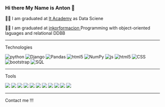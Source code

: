 ### Hi there My Name is Anton 👋

👨‍🔬 I am graduated at <a href="https://www.barcelonactiva.cat/es/itacademy" Target="_blank">It Academy<a/> as Data Sciene

👨‍🔬 I am graduated  at <a href="https://inkorformacion.com/" Target="_blank" > inkorformacion <a/> Programming with object-oriented laguages and relational DDBB

<hr>
  
Technologies

   <div>
            <img alt="python" src="https://img.shields.io/badge/python-%2314354C.svg?style=flat&logo=python&logoColor=white"/></li>
            <img alt="Django" src="https://img.shields.io/badge/-Django-563D7C?Color=white" >
            <img alt="Pandas" src="https://img.shields.io/badge/pandas-%23150458.svg?style=flat&logo=pandas&logoColor=white"/> </li>
            <img alt= "html5"src="https://img.shields.io/badge/-FLASK-Color=white"></li> 
            <img alt="NumPy" src="https://img.shields.io/badge/numpy-%23013243.svg?style=flat&logo=numpy&logoColor=white" /></li>
            <img alt ="js" src="https://img.shields.io/badge/javascript-%23323330.svg?style=flat&logo=javascript&logoColor=%23F7DF1E"></li>
            <img alt= "html5"src="https://img.shields.io/badge/-HTML5-E34F26?style=flat&logo=html5&logoColor=white"></li> 
            <img alt ="CSS" src="https://img.shields.io/badge/-CSS3-1572B6?style=flat&logo=css3&logoColor=white"></li>
            <img alt="bootstrap"src="https://img.shields.io/badge/-Bootstrap-563D7C?style=flat&logo=bootstrap&logoColor=white"></li>
            <img alt ="SQL" src="https://img.shields.io/badge/SQL-%23323330.svg?style=flat&logo=sql&logoColor=%23F7DF1E"></li>
    </div>

<hr>

Tools

  <div>
        <p>
            <img src="https://img.shields.io/badge/-SQL Server-4DB33D?style=flat&logo=sql&logoColor=FFFFFF">
            <img src="https://img.shields.io/badge/-MySQL-F29111?style=flat&logo=mysql&logoColor=FFFFFF">
            <img src ="https://img.shields.io/badge/sqlite-%2307405e.svg?&style=flat&logo=sqlite&logoColor=white"/>
            <img src="http://img.shields.io/badge/-Github-000000?style=flat&logo=github&logoColor=FFFFFF">
            <img src="https://img.shields.io/badge/Jupyter-0089D6?style=flat&logo=Jupyter-0089D6?style&logoColor=white"/>
            <img src="http://img.shields.io/badge/-VS%20Code-007ACC?style=flat&logo=visual%20studio%20code&logoColor=white">
            <img src="http://img.shields.io/badge/-RStudio-3776AB?style=flat&logo=rstudio&logoColor=white">
            <img src="https://img.shields.io/badge/phpstorm-143?style=flat&logo=phpstorm&logoColor=black&color=black&labelColor=darkorchid">
            <img src="https://img.shields.io/badge/NetBeansIDE-1B6AC6.svg?style=flat&logo=apache-netbeans-ide&logoColor=white">
            <img src="https://img.shields.io/badge/-WordPress-blue?style=flat&logo=wordpress&logoColor=white"> 
            <img src="https://img.shields.io/badge/-Ubuntu-red?style=fla&logo=ubuntu&logoColor=white"> 
        </p>
    </div>
    
<hr>

Contact me !!!



